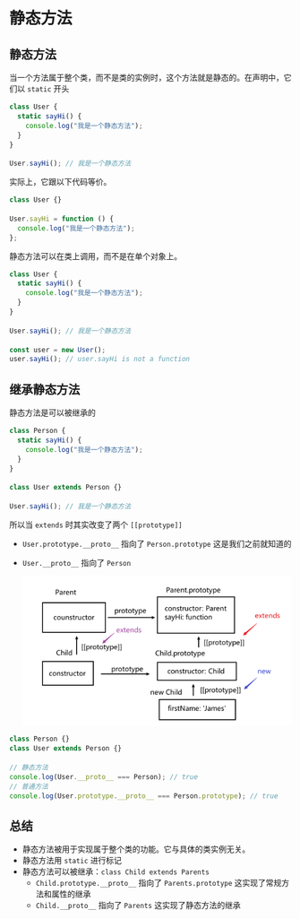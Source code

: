 # 静态方法

## 静态方法

当一个方法属于整个类，而不是类的实例时，这个方法就是静态的。在声明中，它们以 `static` 开头

```javascript
class User {
  static sayHi() {
    console.log("我是一个静态方法");
  }
}

User.sayHi(); // 我是一个静态方法
```

实际上，它跟以下代码等价。

```javascript
class User {}

User.sayHi = function () {
  console.log("我是一个静态方法");
};
```

静态方法可以在类上调用，而不是在单个对象上。

```javascript
class User {
  static sayHi() {
    console.log("我是一个静态方法");
  }
}

User.sayHi(); // 我是一个静态方法

const user = new User();
user.sayHi(); // user.sayHi is not a function
```

## 继承静态方法

静态方法是可以被继承的

```javascript
class Person {
  static sayHi() {
    console.log("我是一个静态方法");
  }
}

class User extends Person {}

User.sayHi(); // 我是一个静态方法
```

所以当 `extends` 时其实改变了两个 `[[prototype]]`

- `User.prototype.__proto__` 指向了 `Person.prototype` 这是我们之前就知道的
- `User.__proto__` 指向了 `Person`

  <img style="display: block; margin: 0 auto;" src="./images/static-extends.png" alt="" />

```javascript
class Person {}
class User extends Person {}

// 静态方法
console.log(User.__proto__ === Person); // true
// 普通方法
console.log(User.prototype.__proto__ === Person.prototype); // true
```

## 总结

- 静态方法被用于实现属于整个类的功能。它与具体的类实例无关。
- 静态方法用 `static` 进行标记
- 静态方法可以被继承：`class Child extends Parents`
  - `Child.prototype.__proto__` 指向了 `Parents.prototype` 这实现了常规方法和属性的继承
  - `Child.__proto__` 指向了 `Parents` 这实现了静态方法的继承
